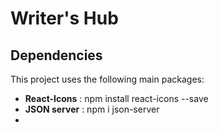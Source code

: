 # Writer's Hub

## Dependencies

This project uses the following main packages:

- **React-Icons** : npm install react-icons --save
- **JSON server** : npm i json-server
- 